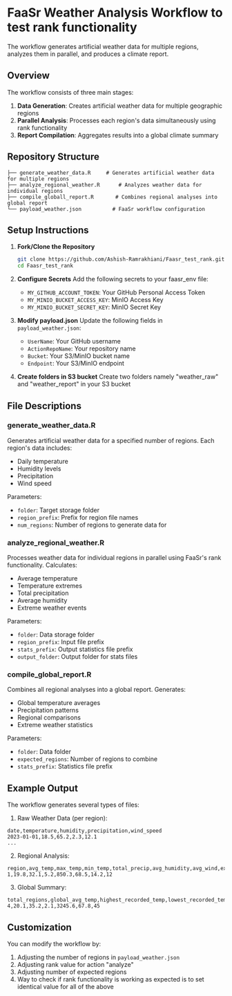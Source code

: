 # FaaSr Weather Analysis Workflow to test rank functionality

The workflow generates artificial weather data for multiple regions, analyzes them in parallel, and produces a climate report.

## Overview

The workflow consists of three main stages:
1. **Data Generation**: Creates artificial weather data for multiple geographic regions
2. **Parallel Analysis**: Processes each region's data simultaneously using rank functionality
3. **Report Compilation**: Aggregates results into a global climate summary

## Repository Structure

```
├── generate_weather_data.R     # Generates artificial weather data for multiple regions
├── analyze_regional_weather.R      # Analyzes weather data for individual regions
├── compile_globall_report.R       # Combines regional analyses into global report
└── payload_weather.json          # FaaSr workflow configuration
```

## Setup Instructions

1. **Fork/Clone the Repository**
   ```bash
   git clone https://github.com/Ashish-Ramrakhiani/Faasr_test_rank.git
   cd Faasr_test_rank
   ```

2. **Configure Secrets**
   Add the following secrets to your faasr_env file:
   - `MY_GITHUB_ACCOUNT_TOKEN`: Your GitHub Personal Access Token
   - `MY_MINIO_BUCKET_ACCESS_KEY`: MinIO Access Key
   - `MY_MINIO_BUCKET_SECRET_KEY`: MinIO Secret Key

3. **Modify payload.json**
   Update the following fields in `payload_weather.json`:
   - `UserName`: Your GitHub username
   - `ActionRepoName`: Your repository name
   - `Bucket`: Your S3/MinIO bucket name
   - `Endpoint`: Your S3/MinIO endpoint
     
4. **Create folders in S3 bucket**
   Create two folders namely "weather_raw" and "weather_report" in your S3 bucket

## File Descriptions

### generate_weather_data.R
Generates artificial weather data for a specified number of regions. Each region's data includes:
- Daily temperature
- Humidity levels
- Precipitation
- Wind speed

Parameters:
- `folder`: Target storage folder
- `region_prefix`: Prefix for region file names
- `num_regions`: Number of regions to generate data for

### analyze_regional_weather.R
Processes weather data for individual regions in parallel using FaaSr's rank functionality. Calculates:
- Average temperature
- Temperature extremes
- Total precipitation
- Average humidity
- Extreme weather events

Parameters:
- `folder`: Data storage folder
- `region_prefix`: Input file prefix
- `stats_prefix`: Output statistics file prefix
- `output_folder`: Output folder for stats files

### compile_global_report.R
Combines all regional analyses into a global report. Generates:
- Global temperature averages
- Precipitation patterns
- Regional comparisons
- Extreme weather statistics

Parameters:
- `folder`: Data folder
- `expected_regions`: Number of regions to combine
- `stats_prefix`: Statistics file prefix

## Example Output

The workflow generates several types of files:

1. Raw Weather Data (per region):
```csv
date,temperature,humidity,precipitation,wind_speed
2023-01-01,18.5,65.2,2.3,12.1
...
```

2. Regional Analysis:
```csv
region,avg_temp,max_temp,min_temp,total_precip,avg_humidity,avg_wind,extreme_weather_days
1,19.8,32.1,5.2,850.3,68.5,14.2,12
```

3. Global Summary:
```csv
total_regions,global_avg_temp,highest_recorded_temp,lowest_recorded_temp,total_precipitation,avg_humidity,total_extreme_days
4,20.1,35.2,2.1,3245.6,67.8,45
```

## Customization

You can modify the workflow by:
1. Adjusting the number of regions in `payload_weather.json`
2. Adjusting rank value for action "analyze"
3. Adjusting number of expected regions
4. Way to check if rank functionality is working as expected is to set identical value for all of the above
